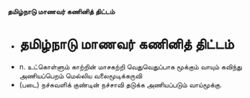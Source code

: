 **தமிழ்நாடு மாணவர் கணினித் திட்டம்**
- # தமிழ்நாடு மாணவர் கணினித் திட்டம்
- n. உட்கொள்ளும் காற்றின் மாசகற்றி வெதுவெதுப்பாக மூக்கும் வாயும் கவிந்து அணியப்பெறம் மெல்லிய வலைமூடிக்கருவி
- (படை) நச்சுவளிக் குண்டின் நச்சாவி தடுக்க அணியப்படும் வாய்மூக்கு.

